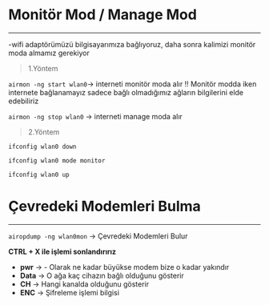 # Monitör Mod / Manage Mod
---
-wifi adaptörümüzü bilgisayarımıza bağlıyoruz, daha sonra kalimizi monitör moda almamız gerekiyor

> 1.Yöntem

```airmon -ng start wlan0```-> interneti monitör moda alır !! Monitör modda iken internete bağlanamayız sadece bağlı olmadığımız ağların bilgilerini elde edebiliriz

```airmon -ng stop wlan0``` -> interneti manage moda alır 

> 2.Yöntem
```
ifconfig wlan0 down

ifconfig wlan0 mode monitor

ifconfig wlan0 up
```
# Çevredeki Modemleri Bulma

---
```airopdump -ng wlan0mon``` -> Çevredeki Modemleri Bulur

**CTRL + X ile işlemi sonlandırırız**

* **pwr** -> - Olarak ne kadar büyükse modem bize o kadar yakındır
* **Data** -> O ağa kaç cihazın bağlı olduğunu gösterir
* **CH** -> Hangi kanalda olduğunu gösterir
* **ENC** -> Şifreleme işlemi bilgisi
